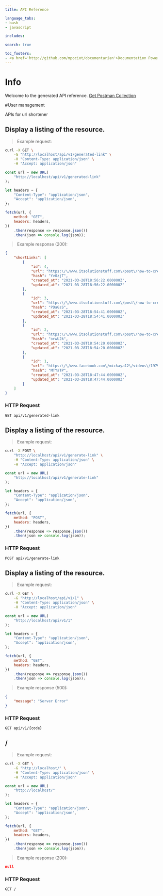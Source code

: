 ```yaml
---
title: API Reference

language_tabs:
- bash
- javascript

includes:

search: true

toc_footers:
- <a href='http://github.com/mpociot/documentarian'>Documentation Powered by Documentarian</a>
---
```

<!-- START_INFO -->
# Info

Welcome to the generated API reference.
[Get Postman Collection](http://localhost/docs/collection.json)

<!-- END_INFO -->

#User management


APIs for url shortener
<!-- START_bd9790eabe72949f495e2331d33794b6 -->
## Display a listing of the resource.

> Example request:

```bash
curl -X GET \
    -G "http://localhost/api/v1/generated-link" \
    -H "Content-Type: application/json" \
    -H "Accept: application/json"
```

```javascript
const url = new URL(
    "http://localhost/api/v1/generated-link"
);

let headers = {
    "Content-Type": "application/json",
    "Accept": "application/json",
};

fetch(url, {
    method: "GET",
    headers: headers,
})
    .then(response => response.json())
    .then(json => console.log(json));
```


> Example response (200):

```json
{
    "shortLinks": [
        {
            "id": 4,
            "url": "https:\/\/www.itsolutionstuff.com\/post\/how-to-create-url-shortener-using-laravelexample.com",
            "hash": "Yv0zjT",
            "created_at": "2021-03-28T18:56:22.000000Z",
            "updated_at": "2021-03-28T18:56:22.000000Z"
        },
        {
            "id": 3,
            "url": "https:\/\/www.itsolutionstuff.com\/post\/how-to-create-url-shortener-using-laravelexample.html",
            "hash": "PDaGsS",
            "created_at": "2021-03-28T18:54:41.000000Z",
            "updated_at": "2021-03-28T18:54:41.000000Z"
        },
        {
            "id": 2,
            "url": "https:\/\/www.itsolutionstuff.com\/post\/how-to-create-url-shortener-using-laravelexample.html",
            "hash": "orwU2k",
            "created_at": "2021-03-28T18:54:20.000000Z",
            "updated_at": "2021-03-28T18:54:20.000000Z"
        },
        {
            "id": 1,
            "url": "https:\/\/www.facebook.com\/mickaya12\/videos\/1979798845488121\/",
            "hash": "MTYaTP",
            "created_at": "2021-03-28T18:47:44.000000Z",
            "updated_at": "2021-03-28T18:47:44.000000Z"
        }
    ]
}
```

### HTTP Request
`GET api/v1/generated-link`


<!-- END_bd9790eabe72949f495e2331d33794b6 -->

<!-- START_e657288705430601a6807e71e3ea4ad4 -->
## Display a listing of the resource.

> Example request:

```bash
curl -X POST \
    "http://localhost/api/v1/generate-link" \
    -H "Content-Type: application/json" \
    -H "Accept: application/json"
```

```javascript
const url = new URL(
    "http://localhost/api/v1/generate-link"
);

let headers = {
    "Content-Type": "application/json",
    "Accept": "application/json",
};

fetch(url, {
    method: "POST",
    headers: headers,
})
    .then(response => response.json())
    .then(json => console.log(json));
```



### HTTP Request
`POST api/v1/generate-link`


<!-- END_e657288705430601a6807e71e3ea4ad4 -->

<!-- START_6c33ec6244f7da5842019d19b880c8e2 -->
## Display a listing of the resource.

> Example request:

```bash
curl -X GET \
    -G "http://localhost/api/v1/1" \
    -H "Content-Type: application/json" \
    -H "Accept: application/json"
```

```javascript
const url = new URL(
    "http://localhost/api/v1/1"
);

let headers = {
    "Content-Type": "application/json",
    "Accept": "application/json",
};

fetch(url, {
    method: "GET",
    headers: headers,
})
    .then(response => response.json())
    .then(json => console.log(json));
```


> Example response (500):

```json
{
    "message": "Server Error"
}
```

### HTTP Request
`GET api/v1/{code}`


<!-- END_6c33ec6244f7da5842019d19b880c8e2 -->

<!-- START_53be1e9e10a08458929a2e0ea70ddb86 -->
## /
> Example request:

```bash
curl -X GET \
    -G "http://localhost/" \
    -H "Content-Type: application/json" \
    -H "Accept: application/json"
```

```javascript
const url = new URL(
    "http://localhost/"
);

let headers = {
    "Content-Type": "application/json",
    "Accept": "application/json",
};

fetch(url, {
    method: "GET",
    headers: headers,
})
    .then(response => response.json())
    .then(json => console.log(json));
```


> Example response (200):

```json
null
```

### HTTP Request
`GET /`


<!-- END_53be1e9e10a08458929a2e0ea70ddb86 -->


